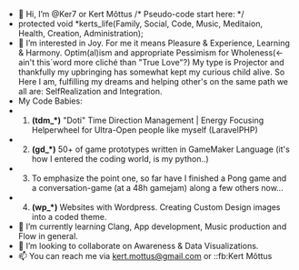 - 👋 Hi, I’m @Ker7 or Kert Mõttus /* Pseudo-code start here: */
- protected void *kerts_life(Family, Social, Code, Music, Meditaion, Health, Creation, Administration);
- 👀 I’m interested in Joy. For me it means Pleasure & Experience, Learning & Harmony.
      Optim(al)ism and appropriate Pessimism for Wholeness(<- ain't this´word more cliché than "True Love"?)
      My type is Projector and thankfully my upbringing has somewhat kept my curious child alive.
      So Here I am, fulfilling my dreams and helping other's on the same path we all are: SelfRealization and Integration.
-    My Code Babies:
-    1) **(tdm_*)** "Doti" Time Direction Management | Energy Focusing Helperwheel for Ultra-Open people like myself (LaravelPHP)
-    2) **(gd_*)** 50+ of game prototypes written in GameMaker Language (it's how I entered the coding world, is my python..)
-    3) To emphasize the point one, so far  have I finished a Pong game and a conversation-game (at a 48h gamejam) along a few others now...
-    4) **(wp_*)** Websites with Wordpress. Creating Custom Design images into a coded theme.
- 🌱 I’m currently learning Clang, App development, Music production and Flow in general.
- 💞️ I’m looking to collaborate on Awareness & Data Visualizations.
- 📫 You can reach me via kert.mottus@gmail.com or ::fb:Kert Mõttus
